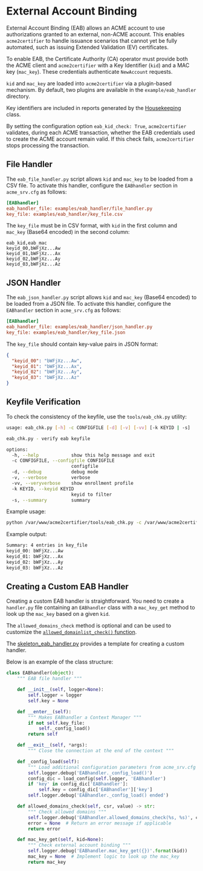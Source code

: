 <!-- markdownlint-disable MD013 -->
<!-- wiki-title: External Account Binding -->

# External Account Binding

External Account Binding (EAB) allows an ACME account to use authorizations granted to an external, non-ACME account. This enables `acme2certifier` to handle issuance scenarios that cannot yet be fully automated, such as issuing Extended Validation (EV) certificates.

To enable EAB, the Certificate Authority (CA) operator must provide both the ACME client and `acme2certifier` with a Key Identifier (`kid`) and a MAC key (`mac_key`). These credentials authenticate `NewAccount` requests.

`kid` and `mac_key` are loaded into `acme2certifier` via a plugin-based mechanism. By default, two plugins are available in the `example/eab_handler` directory.

Key identifiers are included in reports generated by the [Housekeeping](housekeeping.md) class.

By setting the configuration option `eab_kid_check: True`, `acme2certifier` validates, during each ACME transaction, whether the EAB credentials used to create the ACME account remain valid. If this check fails, `acme2certifier` stops processing the transaction.

## File Handler

The `eab_file_handler.py` script allows `kid` and `mac_key` to be loaded from a CSV file. To activate this handler, configure the `EABhandler` section in `acme_srv.cfg` as follows:

```ini
[EABhandler]
eab_handler_file: examples/eab_handler/file_handler.py
key_file: examples/eab_handler/key_file.csv
```

The `key_file` must be in CSV format, with `kid` in the first column and `mac_key` (Base64 encoded) in the second column:

```csv
eab_kid,eab_mac
keyid_00,bWFjXz...Aw
keyid_01,bWFjXz...Ax
keyid_02,bWFjXz...Ay
keyid_03,bWFjXz...Az
```

## JSON Handler

The `eab_json_handler.py` script allows `kid` and `mac_key` (Base64 encoded) to be loaded from a JSON file. To activate this handler, configure the `EABhandler` section in `acme_srv.cfg` as follows:

```ini
[EABhandler]
eab_handler_file: examples/eab_handler/json_handler.py
key_file: examples/eab_handler/key_file.json
```

The `key_file` should contain key-value pairs in JSON format:

```json
{
  "keyid_00": "bWFjXz...Aw",
  "keyid_01": "bWFjXz...Ax",
  "keyid_02": "bWFjXz...Ay",
  "keyid_03": "bWFjXz...Az"
}
```

## Keyfile Verification

To check the consistency of the keyfile, use the `tools/eab_chk.py` utility:

```bash
usage: eab_chk.py [-h] -c CONFIGFILE [-d] [-v] [-vv] [-k KEYID | -s]

eab_chk.py - verify eab keyfile

options:
  -h, --help            show this help message and exit
  -c CONFIGFILE, --configfile CONFIGFILE
                        configfile
  -d, --debug           debug mode
  -v, --verbose         verbose
  -vv, --veryverbose    show enrollment profile
  -k KEYID, --keyid KEYID
                        keyid to filter
  -s, --summary         summary
```

Example usage:

```bash
python /var/www/acme2certifier/tools/eab_chk.py -c /var/www/acme2certifier/acme_srv/acme_srv.cfg -v
```

Example output:

```bash
Summary: 4 entries in key_file
keyid_00: bWFjXz...Aw
keyid_01: bWFjXz...Ax
keyid_02: bWFjXz...Ay
keyid_03: bWFjXz...Az
```

## Creating a Custom EAB Handler

Creating a custom EAB handler is straightforward. You need to create a `handler.py` file containing an `EABhandler` class with a `mac_key_get` method to look up the `mac_key` based on a given `kid`.

The `allowed_domains_check` method is optional and can be used to customize the [`allowed_domainlist_check()` function](https://github.com/grindsa/acme2certifier/blob/master/acme_srv/helper.py#L1641).

The [skeleton_eab_handler.py](../examples/eab_handler/skeleton_eab_handler.py) provides a template for creating a custom handler.

Below is an example of the class structure:

```python
class EABhandler(object):
    """ EAB file handler """

    def __init__(self, logger=None):
        self.logger = logger
        self.key = None

    def __enter__(self):
        """ Makes EABhandler a Context Manager """
        if not self.key_file:
            self._config_load()
        return self

    def __exit__(self, *args):
        """ Close the connection at the end of the context """

    def _config_load(self):
        """ Load additional configuration parameters from acme_srv.cfg """
        self.logger.debug('EABhandler._config_load()')
        config_dic = load_config(self.logger, 'EABhandler')
        if 'key' in config_dic['EABhandler']:
            self.key = config_dic['EABhandler']['key']
        self.logger.debug('EABhandler._config_load() ended')

    def allowed_domains_check(self, csr, value) -> str:
        """ Check allowed domains """
        self.logger.debug('EABhandler.allowed_domains_check(%s, %s)', csr, value)
        error = None  # Return an error message if applicable
        return error

    def mac_key_get(self, kid=None):
        """ Check external account binding """
        self.logger.debug('EABhandler.mac_key_get({})'.format(kid))
        mac_key = None  # Implement logic to look up the mac_key
        return mac_key
```

